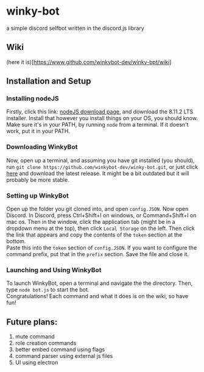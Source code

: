 # winky-bot
a simple discord selfbot written in the discord.js library

## Wiki
(here it is)[https://www.github.com/winkybot-dev/winky-bpt/wiki]

## Installation and Setup

### Installing nodeJS
Firstly, click this link: [nodeJS download page](https://nodejs.org/en/), and download the 8.11.2 LTS installer. Install that however you install things on your OS, you should know. Make sure it's in your PATH, by running `node` from a terminal. If it doesn't work, put it in your PATH.

### Downloading WinkyBot
Now, open up a terminal, and assuming you have git installed (you should), run `git clone https://github.com/winkybot-dev/winky-bot.git`, or just click [here](https://winkybot-dev.github.io/winky-bot/) and download the latest release. It might be a bit outdated but it will probably be more stable.

### Setting up WinkyBot
Open up the folder you git cloned into, and open `config.JSON`. Now open Discord. In Discord, press Ctrl+Shift+I on windows, or Command+Shift+I on mac os. Then in the window, click the application tab (might be in a dropdown menu at the top), then click `Local Storage` on the left. Then click the link that appears and copy the contents of the `token` section at the bottom.  
Paste this into the `token` section of `config.JSON`. If you want to configure the command prefix, put that in the `prefix` section. Save the file and close it.

### Launching and Using WinkyBot
To launch WinkyBot, open a terminal and navigate the the directory. Then, type `node bot.js` to start the bot.  
Congratulations! Each command and what it does is on the wiki, so have fun!


## Future plans:
1. mute command
2. role creation commands
3. better embed command using flags
4. command parser using external js files
5. UI using electron
